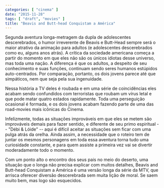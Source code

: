 ```yaml
---
categories: [ "cinema" ]
date: "2015-11-28"
tags: [ "draft", "movies" ]
title: "Beavis and Butt-head Conquistam a América"
---
```

Segunda aventura longa-metragem da dupla de adolescentes descerebrados,
o humor irreverente de Beavis e Butt-Head sempre será o maior atrativo
da animação para adultos (e adolescentes descerebrados como eu,
alguns anos atrás). A crítica da sociedade americana começa a partir
do momento em que eles não são os únicos idiotas desse universo,
mas toda uma nação. A diferença é que os adultos, a despeito de seu
conhecimento e suas funções, continuam sendo seres humanos estúpidos
auto-centrados. Por comparação, portanto, os dois jovens parece até
que simpáticos, nem que seja pela sua ingenuidade.

Nessa história a TV deles é roubada e em uma série de coincidências
eles acabam sendo confundidos com terroristas que roubam um vírus letal
e que pode matar quatro estados rapidamente. Toda uma perseguição
ocasional é formada, e os dois jovens acabam fazendo parte de uma das
road-movies mais icônicas do Cinema.

Infelizmente, todas as situações improváveis em que eles se metem
são improváveis demais para fazer sentido, e diferente de seu primo
espiritual -- "Débi & Lóide" -- aqui é difícil aceitar as situações
sem ficar com uma pulga atrás da orelha. Ainda assim, a necessidade
que o roteiro tem de juntar os mesmos personagens em toda essa aventura
torna tudo uma curiosidade constante, e para quem assiste a primeira
vez vai se divertir moderadamente todo o momento.

Com um ponto alto o encontro dos seus pais no meio do deserto, uma
situação que o longa não precisa explicar com muitos detalhes, Beavis
and Butt-head Conquistam a América é uma versão longa da série da
MTV, que arrisca oferecer diversão descerebrada sem muita lição de
moral. Se saem muito bem, mas logo são esquecidos.
